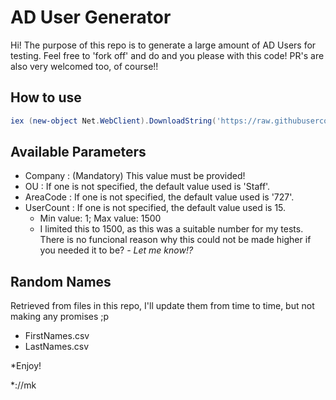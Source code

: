 # AD User Generator

Hi! The purpose of this repo is to generate a large amount of AD Users for testing. Feel free to 'fork off' and do and you please with this code! PR's are also very welcomed too, of course!! 


## How to use
```powershell
iex (new-object Net.WebClient).DownloadString('https://raw.githubusercontent.com/MartynKeigher/ADUser_Generator/main/ADUserGenerator.ps1'); ADUser-Generation -Company 'MyCompany'
```

## Available Parameters
- Company : (Mandatory) This value must be provided!
- OU : If one is not specified, the default value used is 'Staff'.
- AreaCode : If one is not specified, the default value used is '727'.
- UserCount : If one is not specified, the default value used is 15.
	- Min value: 1; Max value: 1500
	- I limited this to 1500, as this was a suitable number for my tests. There is no funcional reason why this could not be made higher if you needed it to be? *- Let me know!?*

## Random Names
Retrieved from files in this repo, I'll update them from time to time, but not making any promises ;p

 - FirstNames.csv
 - LastNames.csv


*Enjoy!

*://mk
